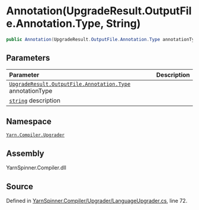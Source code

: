 # Annotation\(UpgradeResult.OutputFile.Annotation.Type, String\)

```csharp
public Annotation(UpgradeResult.OutputFile.Annotation.Type annotationType, string description)
```

## Parameters

| Parameter | Description |
| :--- | :--- |
| [`UpgradeResult.OutputFile.Annotation.Type`](../upgraderesult.outputfile.annotation.type/) annotationType |  |
| [`string`](https://docs.microsoft.com/dotnet/api/System.String) description |  |

## Namespace

[`Yarn.Compiler.Upgrader`](../)

## Assembly

YarnSpinner.Compiler.dll

## Source

Defined in [YarnSpinner.Compiler/Upgrader/LanguageUpgrader.cs](https://github.com/YarnSpinnerTool/YarnSpinner//blob/develop/YarnSpinner.Compiler/Upgrader/LanguageUpgrader.cs#L72), line 72.

